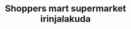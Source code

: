---
title: "Shoppers mart supermarket irinjalakuda"
url: /irinjalakuda/shoppers-mart-supermarket-irinjalakuda/
shop: supermarket
---